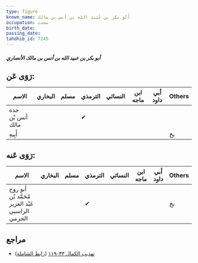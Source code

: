 ```yaml
---
type: figure
known_name: أَبُو بكر بن عُبَيد الله بن أنس بن مالك
occupation: محدث
birth_date:
passing_date:
tahdhib_id: 7245
---
```

##### أبو بكر بن عبيد الله بن أنس بن مالك الأنصاري

## رَوَى عَن:
| الاسم            | البخاري | مسلم | الترمذي | النسائي | ابن ماجه | أبي داود | Others |
| ---------------- | ------- | ---- | ------- | ------- | -------- | -------- | ------ |
| جده أنس بْن مالك |         |      | ✔       |         |          |          |        |
| أَبِيهِ          |         |      |         |         |          |          | بخ     |
## رَوَى عَنه:
| الاسم                                            | البخاري | مسلم | الترمذي | النسائي | ابن ماجه | أبي داود | Others |
| ------------------------------------------------ | ------- | ---- | ------- | ------- | -------- | -------- | ------ |
| أبو روح مُحَمَّد بْن عَبْد العزيز الراسبي الجرمي |         |      | ✔       |         |          |          | بخ     |
## مراجع
- [تهذيب الكمال ٣٣-١١٩](obsidian://open?vault=Tahdhib-al-Kamal&file=Figures/٧٢٤٥-أبو%20بكر%20بن%20عبيد%20الله%20بن%20أنس%20بن%20مالك%20الأنصاري) ([رابط الشاملة](https://shamela.ws/book/3722/17790))